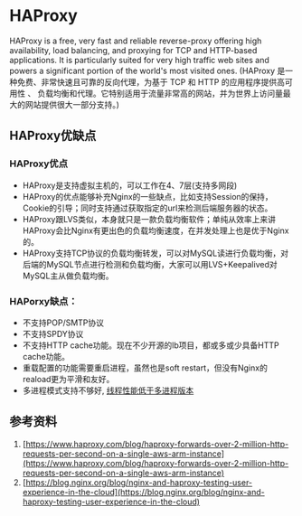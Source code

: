 # HAProxy
HAProxy is a free, very fast and reliable reverse-proxy offering high availability, load balancing, and proxying for TCP and HTTP-based applications. It is particularly suited for very high traffic web sites and powers a significant portion of the world's most visited ones. (HAProxy 是一种免费、非常快速且可靠的反向代理，为基于 TCP 和 HTTP 的应用程序提供高可用性 、 负载均衡和代理。它特别适用于流量非常高的网站，并为世界上访问量最大的网站提供很大一部分支持。)


## HAProxy优缺点
### HAProxy优点
+ HAProxy是支持虚拟主机的，可以工作在4、7层(支持多网段)
+ HAProxy的优点能够补充Nginx的一些缺点，比如支持Session的保持，Cookie的引导；同时支持通过获取指定的url来检测后端服务器的状态。
+ HAProxy跟LVS类似，本身就只是一款负载均衡软件；单纯从效率上来讲HAProxy会比Nginx有更出色的负载均衡速度，在并发处理上也是优于Nginx的。
+ HAProxy支持TCP协议的负载均衡转发，可以对MySQL读进行负载均衡，对后端的MySQL节点进行检测和负载均衡，大家可以用LVS+Keepalived对MySQL主从做负载均衡。

### HAPorxy缺点：
+ 不支持POP/SMTP协议
+ 不支持SPDY协议
+ 不支持HTTP cache功能。现在不少开源的lb项目，都或多或少具备HTTP cache功能。
+ 重载配置的功能需要重启进程，虽然也是soft restart，但没有Nginx的reaload更为平滑和友好。
+ 多进程模式支持不够好, [线程性能低于多进程版本](./000.REFS/000.NGINX%20and%20HAProxy_%20Testing%20User%20Experience%20in%20the%20Cloud%20–%20NGINX%20Community%20Blog.pdf) 


## 参考资料
1. [https://www.haproxy.com/blog/haproxy-forwards-over-2-million-http-requests-per-second-on-a-single-aws-arm-instance](https://www.haproxy.com/blog/haproxy-forwards-over-2-million-http-requests-per-second-on-a-single-aws-arm-instance)
2. [https://blog.nginx.org/blog/nginx-and-haproxy-testing-user-experience-in-the-cloud](https://blog.nginx.org/blog/nginx-and-haproxy-testing-user-experience-in-the-cloud)
